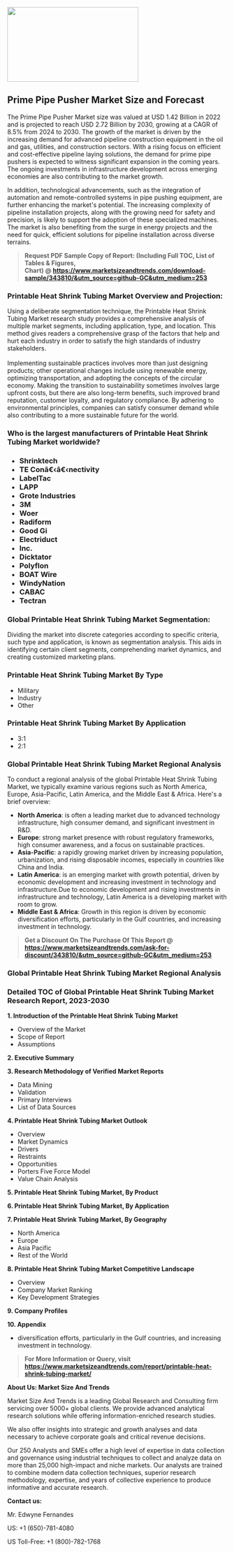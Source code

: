 <p><img class="alignnone size-medium wp-image-20088" src="https://ffe5etoiles.com/wp-content/uploads/2024/12/MST1-300x171.png" alt="" width="300" height="171" /></p><h2>Prime Pipe Pusher Market Size and Forecast</h2><p>The Prime Pipe Pusher Market size was valued at USD 1.42 Billion in 2022 and is projected to reach USD 2.72 Billion by 2030, growing at a CAGR of 8.5% from 2024 to 2030. The growth of the market is driven by the increasing demand for advanced pipeline construction equipment in the oil and gas, utilities, and construction sectors. With a rising focus on efficient and cost-effective pipeline laying solutions, the demand for prime pipe pushers is expected to witness significant expansion in the coming years. The ongoing investments in infrastructure development across emerging economies are also contributing to the market growth.</p><p>In addition, technological advancements, such as the integration of automation and remote-controlled systems in pipe pushing equipment, are further enhancing the market's potential. The increasing complexity of pipeline installation projects, along with the growing need for safety and precision, is likely to support the adoption of these specialized machines. The market is also benefiting from the surge in energy projects and the need for quick, efficient solutions for pipeline installation across diverse terrains.</p></p><blockquote id="" class=""><strong>Request PDF Sample Copy of Report: (Including Full TOC, List of Tables &amp; Figures, Chart)&nbsp;@&nbsp;<strong><a href="https://www.marketsizeandtrends.com/download-sample/343810/&utm_source=github-GC&utm_medium=253" target="_blank">https://www.marketsizeandtrends.com/download-sample/343810/&utm_source=github-GC&utm_medium=253</a></strong></strong></blockquote><h3 id="" class="">Printable Heat Shrink Tubing Market&nbsp;Overview and Projection:</h3><p id="" class="">Using a deliberate segmentation technique, the Printable Heat Shrink Tubing Market research study provides a comprehensive analysis of multiple market segments, including application, type, and location. This method gives readers a comprehensive grasp of the factors that help and hurt each industry in order to satisfy the high standards of industry stakeholders. <br /> <br />Implementing sustainable practices involves more than just designing products; other operational changes include using renewable energy, optimizing transportation, and adopting the concepts of the circular economy. Making the transition to sustainability sometimes involves large upfront costs, but there are also long-term benefits, such improved brand reputation, customer loyalty, and regulatory compliance. By adhering to environmental principles, companies can satisfy consumer demand while also contributing to a more sustainable future for the world.</p><h3 id="" class="">Who is the largest manufacturers of&nbsp;Printable Heat Shrink Tubing Market worldwide?</h3><h3 class=""><p><ul><li>Shrinktech </li><li> TE Conâ€‹â€‹nectivity </li><li> LabelTac </li><li> LAPP </li><li> Grote Industries </li><li> 3M </li><li> Woer </li><li> Radiform </li><li> Good Gi </li><li> Electriduct </li><li> Inc. </li><li> Dicktator </li><li> Polyflon </li><li> BOAT Wire </li><li> WindyNation </li><li> CABAC </li><li> Tectran</li></ul></p></h3><h3 id="" class="">Global&nbsp;Printable Heat Shrink Tubing Market Segmentation:</h3><p id="" class="">Dividing the market into discrete categories according to specific criteria, such type and application, is known as segmentation analysis. This aids in identifying certain client segments, comprehending market dynamics, and creating customized marketing plans.</p><h3 id="" class="">Printable Heat Shrink Tubing Market&nbsp;By Type</h3><p><p><ul><li>Military</li><li> Industry</li><li> Other</p></li></ul></p></p><h3 id="" class="">Printable Heat Shrink Tubing Market&nbsp;By Application</h3><p class=""><p><ul><li>3:1</li><li> 2:1</li></ul></p></p><h3 id="" class="">Global Printable Heat Shrink Tubing Market Regional Analysis</h3><p id="" class="">To conduct a regional analysis of the global Printable Heat Shrink Tubing Market, we typically examine various regions such as North America, Europe, Asia-Pacific, Latin America, and the Middle East &amp; Africa. Here's a brief overview:</p><ul><li><strong>North America</strong>: is often a leading market due to advanced technology infrastructure, high consumer demand, and significant investment in R&amp;D.</li><li><strong>Europe</strong>: strong market presence with robust regulatory frameworks, high consumer awareness, and a focus on sustainable practices.</li><li><strong>Asia-Pacific</strong>: a rapidly growing market driven by increasing population, urbanization, and rising disposable incomes, especially in countries like China and India.</li><li><strong>Latin America</strong>: is an emerging market with growth potential, driven by economic development and increasing investment in technology and infrastructure.Due to economic development and rising investments in infrastructure and technology, Latin America is a developing market with room to grow.</li><li><strong>Middle East &amp; Africa</strong>: Growth in this region is driven by economic diversification efforts, particularly in the Gulf countries, and increasing investment in technology.</li></ul><blockquote id="" class=""><strong>Get a Discount On The Purchase Of This Report @ <strong><a href="https://www.marketsizeandtrends.com/ask-for-discount/343810/&utm_source=github-GC&utm_medium=253" target="_blank">https://www.marketsizeandtrends.com/ask-for-discount/343810/&utm_source=github-GC&utm_medium=253</a></strong></strong></blockquote><h3 id="" class="">Global Printable Heat Shrink Tubing Market Regional Analysis</h3><h3 id="" class="">Detailed TOC of Global Printable Heat Shrink Tubing Market Research Report, 2023-2030</h3><p id="" class=""><strong>1. Introduction of the Printable Heat Shrink Tubing Market</strong></p><ul><li>Overview of the Market</li><li>Scope of Report</li><li>Assumptions</li></ul><p id="" class=""><strong>2. Executive Summary</strong></p><p id="" class=""><strong>3. Research Methodology of Verified Market Reports</strong></p><ul><li>Data Mining</li><li>Validation</li><li>Primary Interviews</li><li>List of Data Sources</li></ul><p id="" class=""><strong>4. Printable Heat Shrink Tubing Market Outlook</strong></p><ul><li>Overview</li><li>Market Dynamics</li><li>Drivers</li><li>Restraints</li><li>Opportunities</li><li>Porters Five Force Model</li><li>Value Chain Analysis</li></ul><p id="" class=""><strong>5. Printable Heat Shrink Tubing Market, By Product</strong></p><p id="" class=""><strong>6. Printable Heat Shrink Tubing Market, By Application</strong></p><p id="" class=""><strong>7. Printable Heat Shrink Tubing Market, By Geography</strong></p><ul><li>North America</li><li>Europe</li><li>Asia Pacific</li><li>Rest of the World</li></ul><p id="" class=""><strong>8. Printable Heat Shrink Tubing Market Competitive Landscape</strong></p><ul><li>Overview</li><li>Company Market Ranking</li><li>Key Development Strategies</li></ul><p id="" class=""><strong>9. Company Profiles</strong></p><p id="" class=""><strong>10. Appendix</strong></p><ul><li>diversification efforts, particularly in the Gulf countries, and increasing investment in technology.</li></ul><blockquote id="" class=""><strong>For More Information or Query, visit <strong><strong><a href="https://www.marketsizeandtrends.com/report/printable-heat-shrink-tubing-market/" target="_blank">https://www.marketsizeandtrends.com/report/printable-heat-shrink-tubing-market/</a></strong></strong></strong></blockquote><p id="" class=""><strong>About Us: Market Size And Trends</strong></p><p id="" class="">Market Size And Trends is a leading Global Research and Consulting firm servicing over 5000+ global clients. We provide advanced analytical research solutions while offering information-enriched research studies.</p><p id="" class="">We also offer insights into strategic and growth analyses and data necessary to achieve corporate goals and critical revenue decisions.</p><p id="" class="">Our 250 Analysts and SMEs offer a high level of expertise in data collection and governance using industrial techniques to collect and analyze data on more than 25,000 high-impact and niche markets. Our analysts are trained to combine modern data collection techniques, superior research methodology, expertise, and years of collective experience to produce informative and accurate research.</p><p id="" class=""><strong>Contact us:</strong></p><p id="" class="">Mr. Edwyne Fernandes</p><p id="" class="">US: +1 (650)-781-4080</p><p id="" class="">US Toll-Free: +1 (800)-782-1768</p>
